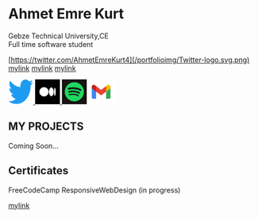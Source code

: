 # Ahmet Emre Kurt
Gebze Technical University,CE <br> Full time software student <br>

[https://twitter.com/AhmetEmreKurt4](/portfolioimg/Twitter-logo.svg.png)
[mylink](http://example.com)
[mylink](http://example.com)
[mylink](http://example.com)

<a href="https://twitter.com/AhmetEmreKurt4"> <img src="/portfolioimg/Twitter-logo.svg.png" alt="Twitter" height=50 width=50 />  </a>
<a href="https://medium.com/@akurtt"><img src="/portfolioimg/medium.png" alt="Medium" height=50 width=50 /> </a>
<a href="https://open.spotify.com/user/31rywsonopr6oxjoijv5ey552lyu"><img src="/portfolioimg/spotify.webp" alt="Spotify" height="50" width="50"></a>
<a href="mailto:akurtt2534@gmail.com"><img src="/portfolioimg/gmail.png" alt="mail" height="50" width="50"></a>

## MY PROJECTS
Coming Soon...

## Certificates
FreeCodeCamp ResponsiveWebDesign (in progress)

[mylink](http://example.com)
